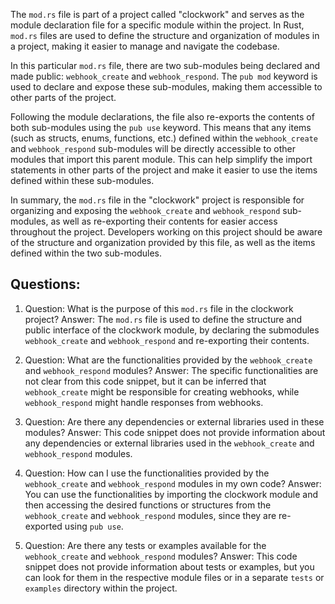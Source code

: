 
The `mod.rs` file is part of a project called "clockwork" and serves as the module declaration file for a specific module within the project. In Rust, `mod.rs` files are used to define the structure and organization of modules in a project, making it easier to manage and navigate the codebase.

In this particular `mod.rs` file, there are two sub-modules being declared and made public: `webhook_create` and `webhook_respond`. The `pub mod` keyword is used to declare and expose these sub-modules, making them accessible to other parts of the project.

Following the module declarations, the file also re-exports the contents of both sub-modules using the `pub use` keyword. This means that any items (such as structs, enums, functions, etc.) defined within the `webhook_create` and `webhook_respond` sub-modules will be directly accessible to other modules that import this parent module. This can help simplify the import statements in other parts of the project and make it easier to use the items defined within these sub-modules.

In summary, the `mod.rs` file in the "clockwork" project is responsible for organizing and exposing the `webhook_create` and `webhook_respond` sub-modules, as well as re-exporting their contents for easier access throughout the project. Developers working on this project should be aware of the structure and organization provided by this file, as well as the items defined within the two sub-modules.
## Questions: 
 1. Question: What is the purpose of this `mod.rs` file in the clockwork project?
   Answer: The `mod.rs` file is used to define the structure and public interface of the clockwork module, by declaring the submodules `webhook_create` and `webhook_respond` and re-exporting their contents.

2. Question: What are the functionalities provided by the `webhook_create` and `webhook_respond` modules?
   Answer: The specific functionalities are not clear from this code snippet, but it can be inferred that `webhook_create` might be responsible for creating webhooks, while `webhook_respond` might handle responses from webhooks.

3. Question: Are there any dependencies or external libraries used in these modules?
   Answer: This code snippet does not provide information about any dependencies or external libraries used in the `webhook_create` and `webhook_respond` modules.

4. Question: How can I use the functionalities provided by the `webhook_create` and `webhook_respond` modules in my own code?
   Answer: You can use the functionalities by importing the clockwork module and then accessing the desired functions or structures from the `webhook_create` and `webhook_respond` modules, since they are re-exported using `pub use`.

5. Question: Are there any tests or examples available for the `webhook_create` and `webhook_respond` modules?
   Answer: This code snippet does not provide information about tests or examples, but you can look for them in the respective module files or in a separate `tests` or `examples` directory within the project.
    